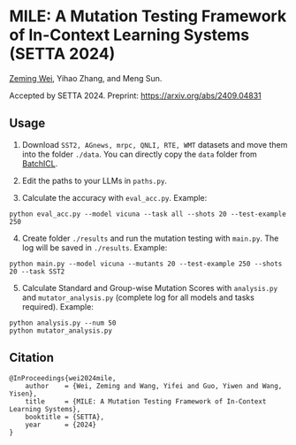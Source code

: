 # MILE: A Mutation Testing Framework of In-Context Learning Systems (SETTA 2024)
[Zeming Wei](https://weizeming.github.io), Yihao Zhang, and Meng Sun.

Accepted by SETTA 2024. Preprint: https://arxiv.org/abs/2409.04831

## Usage
1. Download `SST2, AGnews, mrpc, QNLI, RTE, WMT` datasets and move them into the folder `./data`. You can directly copy the `data` folder from [BatchICL](https://github.com/Cardinalere/Batch-ICL).

2. Edit the paths to your LLMs in `paths.py`.

3. Calculate the accuracy with `eval_acc.py`. Example:
```
python eval_acc.py --model vicuna --task all --shots 20 --test-example 250
```

4. Create folder `./results` and run the mutation testing with `main.py`. The log will be saved in `./results`. Example:
```
python main.py --model vicuna --mutants 20 --test-example 250 --shots 20 --task SST2
```

5. Calculate Standard and Group-wise Mutation Scores with `analysis.py` and `mutator_analysis.py` (complete log for all models and tasks required). Example:
```
python analysis.py --num 50
python mutator_analysis.py
```
## Citation
```
@InProceedings{wei2024mile,
    author    = {Wei, Zeming and Wang, Yifei and Guo, Yiwen and Wang, Yisen},
    title     = {MILE: A Mutation Testing Framework of In-Context Learning Systems},
    booktitle = {SETTA},
    year      = {2024}
}
```
